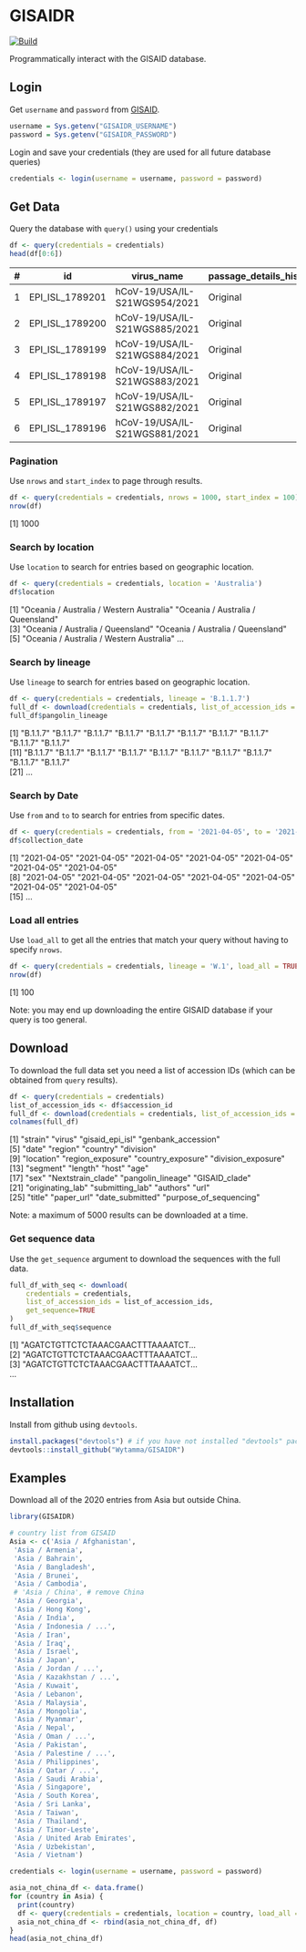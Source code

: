 # GISAIDR
[![Build](https://github.com/Wytamma/GISAIDR/actions/workflows/r.yml/badge.svg)](https://github.com/Wytamma/GISAIDR/actions/workflows/r.yml)

Programmatically interact with the GISAID database.

## Login 

Get `username` and `password` from [GISAID](https://www.epicov.org/).
```R
username = Sys.getenv("GISAIDR_USERNAME")
password = Sys.getenv("GISAIDR_PASSWORD")
```

Login and save your credentials (they are used for all future database queries)
```R
credentials <- login(username = username, password = password)
```

## Get Data

Query the database with `query()` using your credentials

```R
df <- query(credentials = credentials)
head(df[0:6])
```
|#     |id             |virus_name                            |passage_details_history|accession_id   |collection_date|submission_date|
|------|---------------|--------------------------------------|-----------------------|---------------|---------------|---------------|
|1     |EPI_ISL_1789201|hCoV-19/USA/IL-S21WGS954/2021         |Original               |EPI_ISL_1789201|2021-04-16     |2021-04-29     |
|2     |EPI_ISL_1789200|hCoV-19/USA/IL-S21WGS885/2021         |Original               |EPI_ISL_1789200|2021-04-02     |2021-04-29     |
|3     |EPI_ISL_1789199|hCoV-19/USA/IL-S21WGS884/2021         |Original               |EPI_ISL_1789199|2021-04-12     |2021-04-29     |
|4     |EPI_ISL_1789198|hCoV-19/USA/IL-S21WGS883/2021         |Original               |EPI_ISL_1789198|2021-04-14     |2021-04-29     |
|5     |EPI_ISL_1789197|hCoV-19/USA/IL-S21WGS882/2021         |Original               |EPI_ISL_1789197|2021-04-15     |2021-04-29     |
|6     |EPI_ISL_1789196|hCoV-19/USA/IL-S21WGS881/2021         |Original               |EPI_ISL_1789196|2021-04-13     |2021-04-29     |

### Pagination 

Use `nrows` and `start_index` to page through results.

```R
df <- query(credentials = credentials, nrows = 1000, start_index = 100)
nrow(df)
```
[1] 1000

### Search by location

Use `location` to search for entries based on geographic location. 

```R
df <- query(credentials = credentials, location = 'Australia')
df$location
```
[1] "Oceania / Australia / Western Australia" "Oceania / Australia / Queensland"       
[3] "Oceania / Australia / Queensland"        "Oceania / Australia / Queensland"       
[5] "Oceania / Australia / Western Australia"  ...     

### Search by lineage

Use `lineage` to search for entries based on geographic location. 

```R
df <- query(credentials = credentials, lineage = 'B.1.1.7')
full_df <- download(credentials = credentials, list_of_accession_ids = df$accession_id)  # see below for download() info.
full_df$pangolin_lineage
```
[1] "B.1.1.7" "B.1.1.7" "B.1.1.7" "B.1.1.7" "B.1.1.7" "B.1.1.7" "B.1.1.7" "B.1.1.7" "B.1.1.7" "B.1.1.7"  
[11] "B.1.1.7" "B.1.1.7" "B.1.1.7" "B.1.1.7" "B.1.1.7" "B.1.1.7" "B.1.1.7" "B.1.1.7" "B.1.1.7" "B.1.1.7"  
[21] ...   

### Search by Date

Use `from` and `to` to search for entries from specific dates.

```R
df <- query(credentials = credentials, from = '2021-04-05', to = '2021-04-05')
df$collection_date
```
[1] "2021-04-05" "2021-04-05" "2021-04-05" "2021-04-05" "2021-04-05" "2021-04-05" "2021-04-05"  
[8] "2021-04-05" "2021-04-05" "2021-04-05" "2021-04-05" "2021-04-05" "2021-04-05" "2021-04-05"  
[15] ...  

### Load all entries

Use `load_all` to get all the entries that match your query without having to specify `nrows`. 
```R
df <- query(credentials = credentials, lineage = 'W.1', load_all = TRUE)
nrow(df)
```
[1] 100

Note: you may end up downloading the entire GISAID database if your query is too general.  

## Download

To download the full data set you need a list of accession IDs (which can be obtained from `query` results).

```R
df <- query(credentials = credentials)
list_of_accession_ids <- df$accession_id
full_df <- download(credentials = credentials, list_of_accession_ids = list_of_accession_ids)
colnames(full_df)
```
[1] "strain"                "virus"              "gisaid_epi_isl"        "genbank_accession"    
[5] "date"                  "region"                "country"               "division"             
[9] "location"              "region_exposure"       "country_exposure"      "division_exposure"    
[13] "segment"               "length"                "host"                  "age"                  
[17] "sex"                   "Nextstrain_clade"      "pangolin_lineage"      "GISAID_clade"         
[21] "originating_lab"       "submitting_lab"        "authors"               "url"                  
[25] "title"                 "paper_url"             "date_submitted"        "purpose_of_sequencing"

Note: a maximum of 5000 results can be downloaded at a time. 

### Get sequence data 

Use the `get_sequence` argument to download the sequences with the full data.

```R
full_df_with_seq <- download(
    credentials = credentials, 
    list_of_accession_ids = list_of_accession_ids, 
    get_sequence=TRUE
)
full_df_with_seq$sequence
```
[1] "AGATCTGTTCTCTAAACGAACTTTAAAATCT...  
[2] "AGATCTGTTCTCTAAACGAACTTTAAAATCT...  
[3] "AGATCTGTTCTCTAAACGAACTTTAAAATCT...  
...

## Installation

Install from github using `devtools`.

```R
install.packages("devtools") # if you have not installed "devtools" package
devtools::install_github("Wytamma/GISAIDR")
```

## Examples 

Download all of the 2020 entries from Asia but outside China. 

```R
library(GISAIDR)

# country list from GISAID
Asia <- c('Asia / Afghanistan',
 'Asia / Armenia',
 'Asia / Bahrain',
 'Asia / Bangladesh',
 'Asia / Brunei',
 'Asia / Cambodia',
 # 'Asia / China', # remove China
 'Asia / Georgia',
 'Asia / Hong Kong',
 'Asia / India',
 'Asia / Indonesia / ...',
 'Asia / Iran',
 'Asia / Iraq',
 'Asia / Israel',
 'Asia / Japan',
 'Asia / Jordan / ...',
 'Asia / Kazakhstan / ...',
 'Asia / Kuwait',
 'Asia / Lebanon',
 'Asia / Malaysia',
 'Asia / Mongolia',
 'Asia / Myanmar',
 'Asia / Nepal',
 'Asia / Oman / ...',
 'Asia / Pakistan',
 'Asia / Palestine / ...',
 'Asia / Philippines',
 'Asia / Qatar / ...',
 'Asia / Saudi Arabia',
 'Asia / Singapore',
 'Asia / South Korea',
 'Asia / Sri Lanka',
 'Asia / Taiwan',
 'Asia / Thailand',
 'Asia / Timor-Leste',
 'Asia / United Arab Emirates',
 'Asia / Uzbekistan',
 'Asia / Vietnam')

credentials <- login(username = username, password = password)

asia_not_china_df <- data.frame()
for (country in Asia) {
  print(country)
  df <- query(credentials = credentials, location = country, load_all = TRUE, from = "2020-01-01", to = "2020-12-31")
  asia_not_china_df <- rbind(asia_not_china_df, df)
}
head(asia_not_china_df)
```
